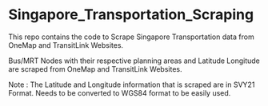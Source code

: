 # Singapore_Transportation_Scraping

This repo contains the code to Scrape Singapore Transportation data from OneMap and TransitLink Websites.

Bus/MRT Nodes with their respective planning areas and Latitude Longitude are scraped from OneMap and TransitLink Websites.

Note : The Latitude and Longitude information that is scraped are in SVY21 Format. Needs to be converted to WGS84 format to be easily used.

